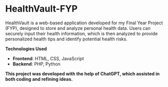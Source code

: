 # HealthVault-FYP

HealthVault is a web-based application developed for my Final Year Project (FYP), designed to store and analyze personal health data. Users can securely input their health information, which is then analyzed to provide personalized health tips and identify potential health risks.

<b>Technologies Used</b> <br>
- **Frontend**: HTML, CSS, JavaScript  
- **Backend**: PHP, Python


**This project was developed with the help of ChatGPT, which assisted in both coding and refining ideas.**
